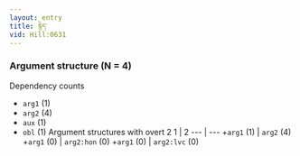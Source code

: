 ```yaml
---
layout: entry
title: རྙེད་
vid: Hill:0631
---
```

### Argument structure (N = 4)
Dependency counts
* `arg1` (1)
* `arg2` (4)
* `aux` (1)
* `obl` (1)
Argument structures with overt 2
1 | 2
--- | ---
+`arg1` (1) | `arg2` (4)
+`arg1` (0) | `arg2:hon` (0)
+`arg1` (0) | `arg2:lvc` (0)
